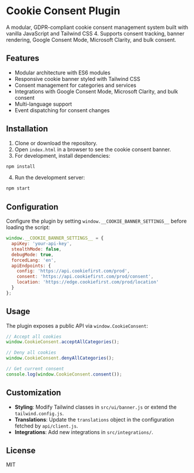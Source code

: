 # Cookie Consent Plugin

A modular, GDPR-compliant cookie consent management system built with vanilla JavaScript and Tailwind CSS 4. Supports consent tracking, banner rendering, Google Consent Mode, Microsoft Clarity, and bulk consent.

## Features
- Modular architecture with ES6 modules
- Responsive cookie banner styled with Tailwind CSS
- Consent management for categories and services
- Integrations with Google Consent Mode, Microsoft Clarity, and bulk consent
- Multi-language support
- Event dispatching for consent changes

## Installation

1. Clone or download the repository.
2. Open `index.html` in a browser to see the cookie consent banner.
3. For development, install dependencies:

```bash
npm install
```

4. Run the development server:

```bash
npm start
```

## Configuration

Configure the plugin by setting `window.__COOKIE_BANNER_SETTINGS__` before loading the script:

```javascript
window.__COOKIE_BANNER_SETTINGS__ = {
  apiKey: 'your-api-key',
  stealthMode: false,
  debugMode: true,
  forcedLang: 'en',
  apiEndpoints: {
    config: 'https://api.cookiefirst.com/prod',
    consent: 'https://api.cookiefirst.com/prod/consent',
    location: 'https://edge.cookiefirst.com/prod/location'
  }
};
```

## Usage

The plugin exposes a public API via `window.CookieConsent`:

```javascript
// Accept all cookies
window.CookieConsent.acceptAllCategories();

// Deny all cookies
window.CookieConsent.denyAllCategories();

// Get current consent
console.log(window.CookieConsent.consent());
```

## Customization

- **Styling**: Modify Tailwind classes in `src/ui/banner.js` or extend the `tailwind.config.js`.
- **Translations**: Update the `translations` object in the configuration fetched by `api/client.js`.
- **Integrations**: Add new integrations in `src/integrations/`.

## License

MIT
